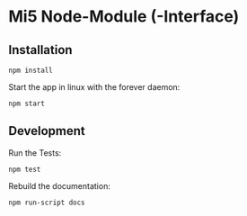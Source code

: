 # Mi5 Node-Module (-Interface)

## Installation

`npm install`

Start the app in linux with the forever daemon:

`npm start`

## Development

Run the Tests:

`npm test`

Rebuild the documentation:

`npm run-script docs`
